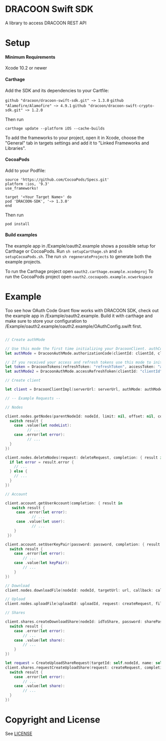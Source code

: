 # DRACOON Swift SDK

A library to access DRACOON REST API

# Setup

#### Minimum Requirements

Xcode 10.2 or newer

#### Carthage

Add the SDK and its dependencies to your Cartfile:

`github "dracoon/dracoon-swift-sdk.git" ~> 1.3.0`
`github "Alamofire/Alamofire" ~> 4.9.1`
`github "dracoon/dracoon-swift-crypto-sdk.git" ~> 1.2.0`

Then run

`carthage update --platform iOS --cache-builds`

To add the frameworks to your project, open it in Xcode, choose the "General" tab in targets settings and add it to "Linked Frameworks and Libraries".

#### CocoaPods

Add to your Podfile:
```
source 'https://github.com/CocoaPods/Specs.git'
platform :ios, '9.3'
use_frameworks!

target '<Your Target Name>' do
pod 'DRACOON-SDK', '~> 1.3.0'
end
```
Then run

`pod install`

#### Build examples

The example app in /Example/oauth2.example shows a possible setup for Carthage or CocoaPods.
Run `sh setupCarthage.sh` and `sh setupCocoaPods.sh`.
The run `sh regenerateProjects` to generate both the example projects.

To run the Carthage project open `oauth2.carthage.example.xcodeproj`
To run the CocoaPods project open `oauth2.cocoapods.example.xcworkspace`

# Example

Too see how OAuth Code Grant flow works with DRACOON SDK, check out the example app in /Example/oauth2.example.
Build it with carthage and make sure to store your configuration to /Example/oauth2.example/oauth2.example/OAuthConfig.swift first.

```swift

// Create authMode

// Use this mode the first time initializing your DracoonClient. authCode is the code from your OAuth2 code flow authorization response.
let authMode = DracoonAuthMode.authorizationCode(clientId: clientId, clientSecret: clientSecret, authorizationCode: authCode)

// If you received your access and refresh tokens use this mode to initialize your DracoonClient.
let token = DracoonTokens(refreshToken: "refreshToken", accessToken: "accessToken", timestamp: Date(), accessTokenValidity: 3600)
let authMode2 = DracoonAuthMode.accessRefreshToken(clientId: "clientId", clientSecret: "clientSecret", tokens: token)

// Create client

let client = DracoonClientImpl(serverUrl: serverUrl, authMode: authMode, getEncryptionPassword: getEncryptionPassword)

// -- Example Requests --

// Nodes

client.nodes.getNodes(parentNodeId: nodeId, limit: nil, offset: nil, completion: { result in
  switch result {
    case .value(let nodeList):
          // ...
    case .error(let error):
          // ...
  }
})

client.nodes.deleteNodes(request: deleteRequest, completion: { result in
  if let error = result.error {
    // ...
  } else {
    // ...
  }
})

// Account

client.account.getUserAccount(completion: { result in
   switch result {
     case .error(let error):
            // ...
     case .value(let user):
            // ...
    }
 })

client.account.setUserKeyPair(password: password, completion: { result in
  switch result {
    case .error(let error):
        // ...
    case .value(let keyPair):
        // ...
    }
})

// Download
client.nodes.downloadFile(nodeId: nodeId, targetUrl: url, callback: callback)

// Upload
client.nodes.uploadFile(uploadId: uploadId, request: createRequest, filePath: filePath, callback: callback, resolutionStrategy: .autorename)

// Shares

client.shares.createDownloadShare(nodeId: idToShare, password: sharePassword, completion: { result in
  switch result {
    case .error(let error):
        // ...
    case .value(let share):
        // ...
    }
})

let request = CreateUploadShareRequest(targetId: self.nodeId, name: self.containerName){$0.expiration = expiration; $0.password = password; $0.notes = notes}
client.shares.requestCreateUploadShare(request: createRequest, completion: { result in
  switch result {
    case .error(let error):
        // ...
    case .value(let share):
        // ...
  }
})

```

# Copyright and License

See [LICENSE](LICENSE)
